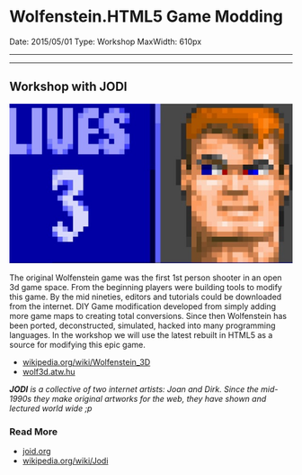 # Wolfenstein.HTML5 Game Modding

Date: 2015/05/01
Type: Workshop
MaxWidth: 610px

---
---

## Workshop with JODI

![](wolfenstein-html5-game-modding.jpg)

The original Wolfenstein game was the first 1st person shooter in an open 3d game space.
From the beginning players were building tools to modify this game.
By the mid nineties, editors and tutorials could be downloaded from the internet.
DIY Game modification developed from simply adding more game maps to creating total conversions.
Since then Wolfenstein has been ported, deconstructed, simulated, hacked into many programming languages.
In the workshop we will use the latest rebuilt in HTML5 as a source for modifying this epic game.

- [wikipedia.org/wiki/Wolfenstein_3D](http://en.wikipedia.org/wiki/Wolfenstein_3D)
- [wolf3d.atw.hu](http://wolf3d.atw.hu/)

___JODI__ is a collective of two internet artists: Joan and Dirk. Since the mid-1990s they make original artworks for the web, they have shown and lectured world wide ;p_

### Read More

- [joid.org](http://joid.org)
- [wikipedia.org/wiki/Jodi](http://en.wikipedia.org/wiki/Jodi)